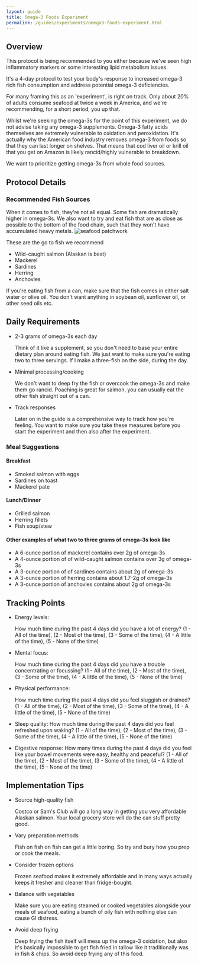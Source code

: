 ```yaml
---
layout: guide
title: Omega-3 Foods Experiment
permalink: /guides/experiments/omega3-foods-experiment.html
---
```


## Overview
This protocol is being recommended to you either because we've seen high inflammatory markers or some interesting lipid metabolism issues.

It's a 4-day protocol to test your body's response to increased omega-3 rich fish consumption and address potential omega-3 deficiencies.

For many framing this as an 'experiment', is right on track. Only about 20% of adults consume seafood at twice a week in America, and we're recommending, for a short period, you up that.

Whilst we're seeking the omega-3s for the point of this experiment, we do not advise taking any omega-3 supplements. Omega-3 fatty acids themselves are extremely vulnerable to oxidation and peroxidation. It's actually why the American food industry removes omega-3 from foods so that they can last longer on shelves. That means that cod liver oil or krill oil that you get on Amazon is likely rancid/highly vulnerable to breakdown.

We want to prioritize getting omega-3s from whole food sources. 

## Protocol Details
### Recommended Fish Sources
When it comes to fish, they're not all equal. Some fish are dramatically higher in omega-3s. We also want to try and eat fish that are as close as possible to the bottom of the food chain, such that they won't have accumulated heavy metals.
![seafood patchwork](https://github.com/user-attachments/assets/84c23fc2-d36c-4947-a03d-050ec51f3c31)

These are the go to fish we recommend
- Wild-caught salmon (Alaskan is best)
- Mackerel
- Sardines
- Herring
- Anchovies

If you're eating fish from a can, make sure that the fish comes in either salt water or olive oil. You don't want anything in soybean oil, sunflower oil, or other seed oils etc. 

## Daily Requirements
- 2-3 grams of omega-3s each day

  Think of it like a supplement, so you don't need to base your entire dietary plan around eating fish. We just want to make sure you're eating two to three servings. If I make a three-fish on the side, during the day.

- Minimal processing/cooking

  We don't want to deep fry the fish or overcook the omega-3s and make them go rancid. Poaching is great for salmon, you can usually eat the other fish straight out of a can.
  
- Track responses

  Later on in the guide is a comprehensive way to track how you're feeling. You want to make sure you take these measures before you start the experiment and then also after the experiment. 

  

### Meal Suggestions
#### Breakfast
- Smoked salmon with eggs
- Sardines on toast
- Mackerel pate

#### Lunch/Dinner
- Grilled salmon
- Herring fillets
- Fish soup/stew

#### Other examples of what two to three grams of omega-3s look like
- A 6-ounce portion of mackerel contains over 2g of omega-3s
- A 4-ounce portion of of wild-caught salmon contains over 3g of omega-3s
- A 3-ounce portion of of sardines contains about 2g of omega-3s
- A 3-ounce portion of herring contains about 1.7-2g of omega-3s
- A 3-ounce portion of anchovies contains about 2g of omega-3s

## Tracking Points
- Energy levels:

  How much time during the past 4 days did you have a lot of energy? (1 - All of the time), (2 - Most of the time), (3 - Some of the time), (4 - A little of the time), (5 - None of the time)

- Mental focus:

  How much time during the past 4 days did you have a trouble concentrating or focussing? (1 - All of the time), (2 - Most of the time), (3 - Some of the time), (4 - A little of the time), (5 - None of the time)
- Physical performance:

  How much time during the past 4 days did you feel sluggish or drained? (1 - All of the time), (2 - Most of the time), (3 - Some of the time), (4 - A little of the time), (5 - None of the time)
- Sleep quality:
  How much time during the past 4 days did you feel refreshed upon waking? (1 - All of the time), (2 - Most of the time), (3 - Some of the time), (4 - A little of the time), (5 - None of the time)
- Digestive response:
  How many times during the past 4 days did you feel like your bowel movements were easy, healthy and peaceful? (1 - All of the time), (2 - Most of the time), (3 - Some of the time), (4 - A little of the time), (5 - None of the time)

## Implementation Tips
- Source high-quality fish

  Costco or Sam's Club will go a long way in getting you very affordable Alaskan salmon. Your local grocery store will do the can stuff pretty good.
  
- Vary preparation methods

  Fish on fish on fish can get a little boring. So try and bury how you prep or cook the meals.
  
- Consider frozen options

  Frozen seafood makes it extremely affordable and in many ways actually keeps it fresher and cleaner than fridge-bought.
  
- Balance with vegetables

  Make sure you are eating steamed or cooked vegetables alongside your meals of seafood, eating a bunch of oily fish with nothing else can cause GI distress.
  
- Avoid deep frying

  Deep frying the fish itself will mess up the omega-3 oxidation, but also it's basically impossible to get fish fried in tallow like it traditionally was in fish & chips. So avoid deep frying any of this food. 
